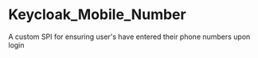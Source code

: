 # Keycloak_Mobile_Number
A custom SPI for ensuring user's have entered their phone numbers upon login
